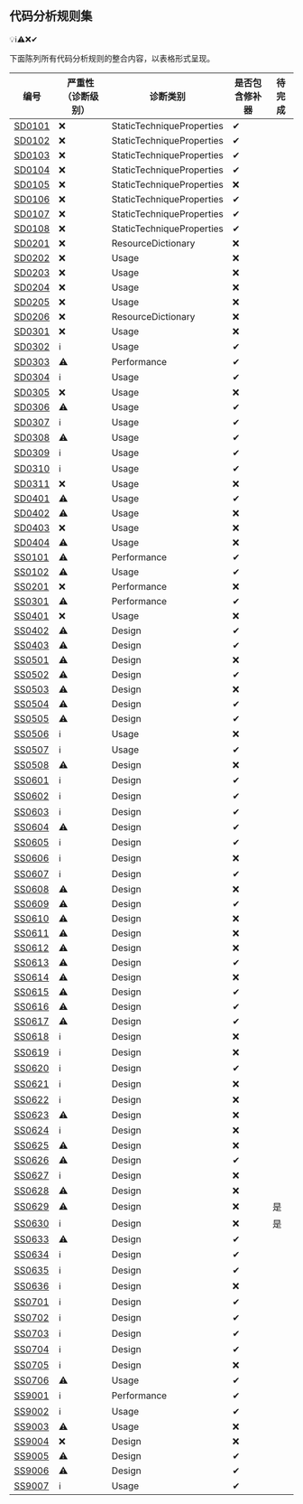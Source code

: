 ## 代码分析规则集

💡ℹ⚠❌✔

下面陈列所有代码分析规则的整合内容，以表格形式呈现。

| 编号                                      | 严重性（诊断级别） | 诊断类别                  | 是否包含修补器 | 待完成 |
| ----------------------------------------- | ------------------ | ------------------------- | -------------- | ------ |
| [SD0101](code-analysis-rules/Rule-SD0101) | ❌                  | StaticTechniqueProperties | ✔              |        |
| [SD0102](code-analysis-rules/Rule-SD0102) | ❌                  | StaticTechniqueProperties | ✔              |        |
| [SD0103](code-analysis-rules/Rule-SD0103) | ❌                  | StaticTechniqueProperties | ✔              |        |
| [SD0104](code-analysis-rules/Rule-SD0104) | ❌                  | StaticTechniqueProperties | ✔              |        |
| [SD0105](code-analysis-rules/Rule-SD0105) | ❌                  | StaticTechniqueProperties | ❌              |        |
| [SD0106](code-analysis-rules/Rule-SD0106) | ❌                  | StaticTechniqueProperties | ✔              |        |
| [SD0107](code-analysis-rules/Rule-SD0107) | ❌                  | StaticTechniqueProperties | ✔              |        |
| [SD0108](code-analysis-rules/Rule-SD0108) | ❌                  | StaticTechniqueProperties | ✔              |        |
| [SD0201](code-analysis-rules/Rule-SD0201) | ❌                  | ResourceDictionary        | ❌              |        |
| [SD0202](code-analysis-rules/Rule-SD0202) | ❌                  | Usage                     | ❌              |        |
| [SD0203](code-analysis-rules/Rule-SD0203) | ❌                  | Usage                     | ❌              |        |
| [SD0204](code-analysis-rules/Rule-SD0204) | ❌                  | Usage                     | ❌              |        |
| [SD0205](code-analysis-rules/Rule-SD0205) | ❌                  | Usage                     | ❌              |        |
| [SD0206](code-analysis-rules/Rule-SD0206) | ❌                  | ResourceDictionary        | ❌              |        |
| [SD0301](code-analysis-rules/Rule-SD0301) | ❌                  | Usage                     | ❌              |        |
| [SD0302](code-analysis-rules/Rule-SD0302) | ℹ                  | Usage                     | ✔              |        |
| [SD0303](code-analysis-rules/Rule-SD0303) | ⚠                  | Performance               | ✔              |        |
| [SD0304](code-analysis-rules/Rule-SD0304) | ℹ                  | Usage                     | ✔              |        |
| [SD0305](code-analysis-rules/Rule-SD0305) | ❌                  | Usage                     | ❌              |        |
| [SD0306](code-analysis-rules/Rule-SD0306) | ⚠                  | Usage                     | ✔              |        |
| [SD0307](code-analysis-rules/Rule-SD0307) | ℹ                  | Usage                     | ✔              |        |
| [SD0308](code-analysis-rules/Rule-SD0308) | ⚠                  | Usage                     | ✔              |        |
| [SD0309](code-analysis-rules/Rule-SD0309) | ℹ                  | Usage                     | ✔              |        |
| [SD0310](code-analysis-rules/Rule-SD0310) | ℹ                  | Usage                     | ✔              |        |
| [SD0311](code-analysis-rules/Rule-SD0311) | ❌                  | Usage                     | ❌              |        |
| [SD0401](code-analysis-rules/Rule-SD0401) | ⚠                  | Usage                     | ✔              |        |
| [SD0402](code-analysis-rules/Rule-SD0402) | ⚠                  | Usage                     | ❌              |        |
| [SD0403](code-analysis-rules/Rule-SD0403) | ❌                  | Usage                     | ❌              |        |
| [SD0404](code-analysis-rules/Rule-SD0404) | ⚠                  | Usage                     | ❌              |        |
| [SS0101](code-analysis-rules/Rule-SS0101) | ⚠                  | Performance               | ✔              |        |
| [SS0102](code-analysis-rules/Rule-SS0102) | ⚠                  | Usage                     | ✔              |        |
| [SS0201](code-analysis-rules/Rule-SS0201) | ❌                  | Performance               | ❌              |        |
| [SS0301](code-analysis-rules/Rule-SS0301) | ⚠                  | Performance               | ✔              |        |
| [SS0401](code-analysis-rules/Rule-SS0401) | ❌                  | Usage                     | ❌              |        |
| [SS0402](code-analysis-rules/Rule-SS0402) | ⚠                  | Design                    | ✔              |        |
| [SS0403](code-analysis-rules/Rule-SS0403) | ⚠                  | Design                    | ✔              |        |
| [SS0501](code-analysis-rules/Rule-SS0501) | ⚠                  | Design                    | ❌              |        |
| [SS0502](code-analysis-rules/Rule-SS0502) | ⚠                  | Design                    | ✔              |        |
| [SS0503](code-analysis-rules/Rule-SS0503) | ⚠                  | Design                    | ❌              |        |
| [SS0504](code-analysis-rules/Rule-SS0504) | ⚠                  | Design                    | ✔              |        |
| [SS0505](code-analysis-rules/Rule-SS0505) | ⚠                  | Design                    | ✔              |        |
| [SS0506](code-analysis-rules/Rule-SS0506) | ℹ                  | Usage                     | ❌              |        |
| [SS0507](code-analysis-rules/Rule-SS0507) | ℹ                  | Usage                     | ✔              |        |
| [SS0508](code-analysis-rules/Rule-SS0508) | ⚠                  | Design                    | ❌              |        |
| [SS0601](code-analysis-rules/Rule-SS0601) | ℹ                  | Design                    | ✔              |        |
| [SS0602](code-analysis-rules/Rule-SS0602) | ℹ                  | Design                    | ✔              |        |
| [SS0603](code-analysis-rules/Rule-SS0603) | ℹ                  | Design                    | ✔              |        |
| [SS0604](code-analysis-rules/Rule-SS0604) | ⚠                  | Design                    | ✔              |        |
| [SS0605](code-analysis-rules/Rule-SS0605) | ℹ                  | Design                    | ✔              |        |
| [SS0606](code-analysis-rules/Rule-SS0606) | ℹ                  | Design                    | ❌              |        |
| [SS0607](code-analysis-rules/Rule-SS0607) | ℹ                  | Design                    | ✔              |        |
| [SS0608](code-analysis-rules/Rule-SS0608) | ⚠                  | Design                    | ❌              |        |
| [SS0609](code-analysis-rules/Rule-SS0609) | ⚠                  | Design                    | ✔              |        |
| [SS0610](code-analysis-rules/Rule-SS0610) | ⚠                  | Design                    | ❌              |        |
| [SS0611](code-analysis-rules/Rule-SS0611) | ⚠                  | Design                    | ❌              |        |
| [SS0612](code-analysis-rules/Rule-SS0612) | ⚠                  | Design                    | ❌              |        |
| [SS0613](code-analysis-rules/Rule-SS0613) | ⚠                  | Design                    | ✔              |        |
| [SS0614](code-analysis-rules/Rule-SS0614) | ⚠                  | Design                    | ❌              |        |
| [SS0615](code-analysis-rules/Rule-SS0615) | ⚠                  | Design                    | ✔              |        |
| [SS0616](code-analysis-rules/Rule-SS0616) | ⚠                  | Design                    | ✔              |        |
| [SS0617](code-analysis-rules/Rule-SS0617) | ⚠                  | Design                    | ✔              |        |
| [SS0618](code-analysis-rules/Rule-SS0618) | ℹ                  | Design                    | ❌              |        |
| [SS0619](code-analysis-rules/Rule-SS0619) | ℹ                  | Design                    | ❌              |        |
| [SS0620](code-analysis-rules/Rule-SS0620) | ℹ                  | Design                    | ✔              |        |
| [SS0621](code-analysis-rules/Rule-SS0621) | ℹ                  | Design                    | ❌              |        |
| [SS0622](code-analysis-rules/Rule-SS0622) | ℹ                  | Design                    | ❌              |        |
| [SS0623](code-analysis-rules/Rule-SS0623) | ⚠                  | Design                    | ❌              |        |
| [SS0624](code-analysis-rules/Rule-SS0624) | ℹ                  | Design                    | ❌              |        |
| [SS0625](code-analysis-rules/Rule-SS0625) | ⚠                  | Design                    | ❌              |        |
| [SS0626](code-analysis-rules/Rule-SS0626) | ⚠                  | Design                    | ✔              |        |
| [SS0627](code-analysis-rules/Rule-SS0627) | ℹ                  | Design                    | ❌              |        |
| [SS0628](code-analysis-rules/Rule-SS0628) | ⚠                  | Design                    | ❌              |        |
| [SS0629](code-analysis-rules/Rule-SS0629) | ⚠                  | Design                    | ❌              | 是     |
| [SS0630](code-analysis-rules/Rule-SS0630) | ℹ                  | Design                    | ❌              | 是     |
| [SS0633](code-analysis-rules/Rule-SS0633) | ⚠                  | Design                    | ✔              |        |
| [SS0634](code-analysis-rules/Rule-SS0634) | ℹ                  | Design                    | ✔              |        |
| [SS0635](code-analysis-rules/Rule-SS0635) | ℹ                  | Design                    | ✔              |        |
| [SS0636](code-analysis-rules/Rule-SS0636) | ℹ                  | Design                    | ❌              |        |
| [SS0701](code-analysis-rules/Rule-SS0701) | ℹ                  | Design                    | ✔              |        |
| [SS0702](code-analysis-rules/Rule-SS0702) | ℹ                  | Design                    | ✔              |        |
| [SS0703](code-analysis-rules/Rule-SS0703) | ℹ                  | Design                    | ✔              |        |
| [SS0704](code-analysis-rules/Rule-SS0704) | ℹ                  | Design                    | ✔              |        |
| [SS0705](code-analysis-rules/Rule-SS0705) | ℹ                  | Design                    | ❌              |        |
| [SS0706](code-analysis-rules/Rule-SS0706) | ⚠                  | Usage                     | ✔              |        |
| [SS9001](code-analysis-rules/Rule-SS9001) | ℹ                  | Performance               | ✔              |        |
| [SS9002](code-analysis-rules/Rule-SS9002) | ℹ                  | Usage                     | ✔              |        |
| [SS9003](code-analysis-rules/Rule-SS9003) | ⚠                  | Usage                     | ❌              |        |
| [SS9004](code-analysis-rules/Rule-SS9004) | ❌                  | Design                    | ❌              |        |
| [SS9005](code-analysis-rules/Rule-SS9005) | ⚠                  | Design                    | ✔              |        |
| [SS9006](code-analysis-rules/Rule-SS9006) | ⚠                  | Design                    | ✔              |        |
| [SS9007](code-analysis-rules/Rule-SS9007) | ℹ                  | Usage                     | ✔              |        |